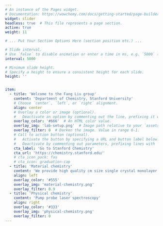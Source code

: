 ```yaml
---
# An instance of the Pages widget.
# Documentation: https://wowchemy.com/docs/getting-started/page-builder/#people
widget: slider
headless: true  # This file represents a page section.
active: true
weight: 11

# ... Put Your Section Options Here (section position etc.) ...

# Slide interval.
# Use `false` to disable animation or enter a time in ms, e.g. `5000` (5s).
interval: 5000

# Minimum slide height.
# Specify a height to ensure a consistent height for each slide.
height: ''


item:
  - title: 'Welcome to the Fang Liu group'
    content: 'Department of Chemistry, Stanford University'
    # Choose `center`, `left`, or `right` alignment.
    align: center
    # Overlay a color or image (optional).
    #   Deactivate an option by commenting out the line, prefixing it with `#`.
    overlay_color: '#666'  # An HTML color value.
    overlay_img: 'lab-setup.png'  # Image path relative to your `assets/media/` folder
    overlay_filter: 0  # Darken the image. Value in range 0-1.
    # Call to action button (optional).
    #   Activate the button by specifying a URL and button label below.
    #   Deactivate by commenting out parameters, prefixing lines with `#`.
    cta_label: 'Go to Stanford Chemistry'
    cta_url: 'https://chemistry.stanford.edu/'
    # cta_icon_pack: fas
    # cta_icon: graduation-cap
  - title: 'Material chemistry'
    content: 'We provide high quality cm size single crystal monolayer'
    align: left
    overlay_color: '#555'
    overlay_img: 'material-chemistry.png'
    overlay_filter: 0.9
  - title: 'Physical chemistry'
    content: 'Pump probe laser spectroscopy'
    align: right
    overlay_color: '#333'
    overlay_img: 'physical-chemistry.png'
    overlay_filter: 0
---
```

